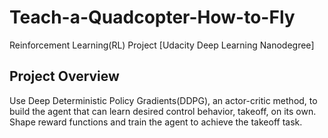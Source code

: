 # Teach-a-Quadcopter-How-to-Fly
Reinforcement Learning(RL) Project [Udacity Deep Learning Nanodegree]

## Project Overview
Use Deep Deterministic Policy Gradients(DDPG), an actor-critic method, to build the agent that can learn desired control behavior, takeoff, on its own. Shape reward functions and train the agent to achieve the takeoff task.
